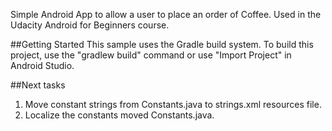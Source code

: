 Simple Android App to allow a user to place an order of Coffee. Used in the Udacity Android for Beginners course.

##Getting Started
This sample uses the Gradle build system. To build this project, use the
"gradlew build" command or use "Import Project" in Android Studio.

##Next tasks
1. Move constant strings from Constants.java to strings.xml resources file.
2. Localize the constants moved Constants.java.